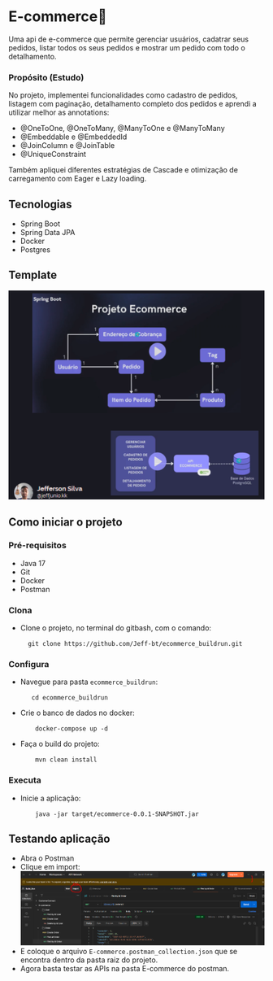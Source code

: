 # E-commerce🛒
Uma api de e-commerce que permite gerenciar usuários, cadatrar seus pedidos, listar todos os seus pedidos e mostrar um pedido com todo o detalhamento.


### Propósito (Estudo)
No projeto, implementei funcionalidades como cadastro de pedidos, listagem com paginação, detalhamento completo dos pedidos e aprendi a utilizar melhor as annotations:

- @OneToOne, @OneToMany, @ManyToOne e @ManyToMany 
- @Embeddable e @EmbeddedId
- @JoinColumn e @JoinTable
- @UniqueConstraint

Também apliquei diferentes estratégias de Cascade e otimização de carregamento com Eager e Lazy loading.

## Tecnologias
- Spring Boot
- Spring Data JPA
- Docker
- Postgres

## Template

![projeto](https://github.com/Jeff-bt/ecommerce_buildrun/blob/main/images/projeto.png)

## Como iniciar o projeto

### Pré-requisitos
  - Java 17
  - Git
  - Docker
  - Postman

### Clona

- Clone o projeto, no terminal do gitbash, com o comando:
  
  ```
    git clone https://github.com/Jeff-bt/ecommerce_buildrun.git
  ```

### Configura

 - Navegue para pasta `ecommerce_buildrun`:

   ```
      cd ecommerce_buildrun
   ```

- Crie o banco de dados no docker:

  ```
      docker-compose up -d
  ```

- Faça o build do projeto:

  ```
      mvn clean install
  ```


### Executa

- Inicie a aplicação:

  ```
      java -jar target/ecommerce-0.0.1-SNAPSHOT.jar  
  ```

## Testando aplicação

- Abra o Postman
- Clique em import:    
  ![projeto](https://github.com/Jeff-bt/ecommerce_buildrun/blob/main/images/import_collection_parte_1.png)
- E coloque o arquivo `E-commerce.postman_collection.json` que se encontra dentro da pasta raiz do projeto.
- Agora basta testar as APIs na pasta E-commerce do postman.


